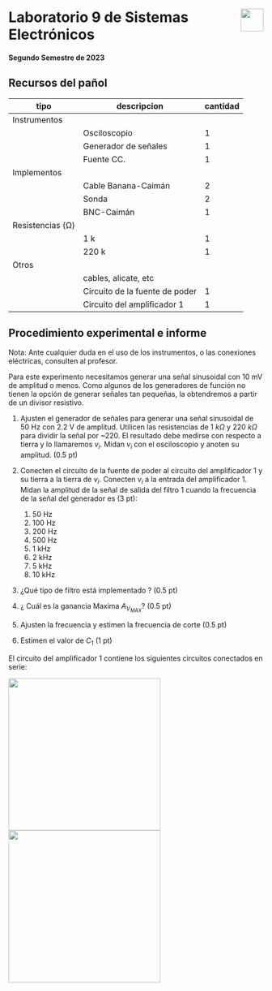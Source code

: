 # <img src="https://julianodb.github.io/SISTEMAS_ELECTRONICOS_PARA_INGENIERIA_BIOMEDICA/img/logo_fing.png?raw=true" align="right" height="45"> Laboratorio 9 de Sistemas Electrónicos
#### Segundo Semestre de 2023

## Recursos del pañol

| tipo | descripcion | cantidad | 
| -- | -- | -- | 
| Instrumentos |  |  |
|  | Osciloscopio | 1 |
|  | Generador de señales | 1 | 
|  | Fuente CC. | 1 |
| Implementos |  |  | 
|  | Cable Banana-Caimán | 2 | 
|  | Sonda | 2 | 
|  | BNC-Caimán | 1 |
| Resistencias (Ω) |  |  | 
| | 1 k | 1 | 
| | 220 k | 1 | 
| Otros |  |  | 
| | cables, alicate, etc | | 
| | Circuito de la fuente de poder | 1 |
| | Circuito del amplificador 1 | 1 | 

## Procedimiento experimental e informe

Nota: Ante cualquier duda en el uso de los instrumentos, o las conexiones eléctricas, consulten al profesor.

Para este experimento necesitamos generar una señal sinusoidal con 10 mV de amplitud o menos. Como algunos de los generadores de función no tienen la opción de generar señales tan pequeñas, la obtendremos a partir de un divisor resistivo.

1. Ajusten el generador de señales para generar una señal sinusoidal de 50 Hz con 2.2 V de amplitud. Utilicen las resistencias de $1\ k\Omega$ y $220\ k\Omega$ para dividir la señal por ~220. El resultado debe medirse con respecto a tierra y lo llamaremos $v_i$. Midan $v_i$ con el osciloscopio y anoten su amplitud. (0.5 pt)

1. Conecten el circuito de la fuente de poder al circuito del amplificador 1 y su tierra a la tierra de $v_i$. Conecten $v_i$ a la entrada del amplificador 1. Midan la amplitud de la señal de salida del filtro 1 cuando la frecuencia de la señal del generador es (3 pt):
    1. 50 Hz
    1. 100 Hz
    1. 200 Hz
    1. 500 Hz
    1. 1 kHz
    1. 2 kHz
    1. 5 kHz
    1. 10 kHz

1. ¿Qué tipo de filtro está implementado ? (0.5 pt)

1. ¿ Cuál es la ganancia Maxima $A_{V_{MAX}}$? (0.5 pt)

1. Ajusten la frecuencia y estimen la frecuencia de corte (0.5 pt)

1. Estimen el valor de $C_1$ (1 pt)

El circuito del amplificador 1 contiene los siguientes circuitos conectados en serie:

<img src="https://julianodb.github.io/electronic_circuits_diagrams/instrumentation_amplifier.png" width="300">
<img src="https://julianodb.github.io/electronic_circuits_diagrams/sallen_key_high_2.png" width="300">